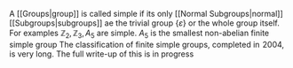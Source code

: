 A [[Groups|group]] is called simple if its only [[Normal Subgroups|normal]] [[Subgroups|subgroups]] ae the trivial group $\left\{ \varepsilon \right\}$ or the whole group itself.
For examples $\mathbb{Z}_{2},\mathbb{Z}_{3},A_{5}$ are simple. $A_{5}$ is the smallest non-abelian finite simple group
The classification of finite simple groups, completed in $\hspace{0pt}2004$, is very long. The full write-up of this is in progress